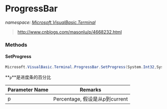 ﻿# ProgressBar
_namespace: <a href="#" onClick="load('/docs/Microsoft.VisualBasic.Terminal/index.md')">Microsoft.VisualBasic.Terminal</a>_



> 
>  http://www.cnblogs.com/masonlu/p/4668232.html
>  


### Methods

#### SetProgress
```csharp
Microsoft.VisualBasic.Terminal.ProgressBar.SetProgress(System.Int32,System.String)
```
**`p`**是进度条的百分比

|Parameter Name|Remarks|
|--------------|-------|
|p|Percentage, 假设是从p到current|




